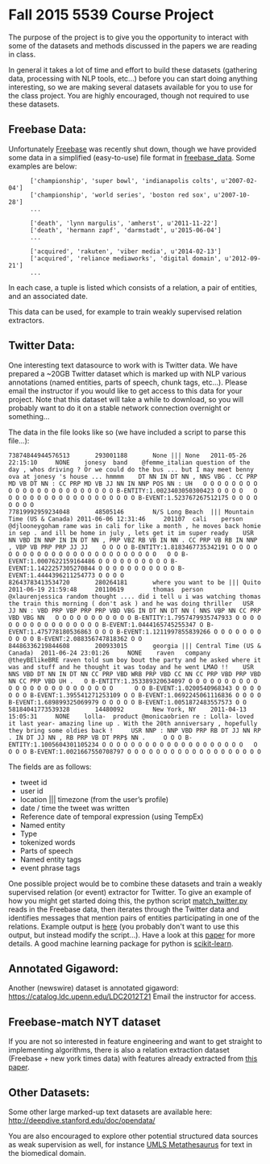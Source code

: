 Fall 2015 5539 Course Project
=====================

The purpose of the project is to give you the opportunity to interact with some of the datasets and methods discussed in the papers we are reading in class.

In general it takes a lot of time and effort to build these datasets (gathering data, processing with NLP tools, etc...) before you can start doing anything interesting, so we are making several datasets available for you to use for the class project.  You are highly encouraged, though not required to use these datasets.

Freebase Data:
--------------

Unfortunately <a href='https://www.freebase.com/'>Freebase</a> was recently shut down, though we have provided some data in a simplified (easy-to-use) file format in <a href='freebase_data'>freebase_data</a>.  Some examples are below:

	      ['championship', 'super bowl', 'indianapolis colts', u'2007-02-04']
	      ['championship', 'world series', 'boston red sox', u'2007-10-28']
	      ...

	      ['death', 'lynn margulis', 'amherst', u'2011-11-22']
	      ['death', 'hermann zapf', 'darmstadt', u'2015-06-04']
	      ...

	      ['acquired', 'rakuten', 'viber media', u'2014-02-13']
	      ['acquired', 'reliance mediaworks', 'digital domain', u'2012-09-21']
	      ...

In each case, a tuple is listed which consists of a relation, a pair of entities, and an associated date.

This data can be used, for example to train weakly supervised relation extractors.

Twitter Data:
--------------

One interesting text datasource to work with is Twitter data.  We have prepared a ~20GB Twitter dataset which is marked up with NLP various annotations (named entities, parts of speech, chunk tags, etc...).
Please email the instructor if you would like to get access to this data for your project.  Note that this dataset will take a while to download, so you will probably want to do it on a stable network connection overnight or something...

The data in the file looks like so (we have included a script to parse this file...):

	73874844944576513       293001188       None ||| None   2011-05-26 22:15:10     NONE    jonesy  band    @femme_italian question of the day , whos driving ? Or we could do the bus ... but I may meet benny ova at jonesy 's house ... hmmmm    DT NN IN DT NN , NNS VBG . CC PRP MD VB DT NN : CC PRP MD VB JJ NN IN NNP POS NN : UH   O O O O O O O O O O O O O O O O O O O O O O O B-ENTITY:1.0023403050300423 O O O O   O O O O O O O O O O O O O O O O O O O B-EVENT:1.523767267512175 O O O O O O O O
	77819992959234048       48505146        N/S Long Beach  ||| Mountain Time (US & Canada) 2011-06-06 12:31:46     201107  cali    person  @djlooneygoham rame was in cali for like a month , he moves back homie in sep . and ill be home in july , lets get it im super ready    USR NN VBD IN NNP IN IN DT NN , PRP VBZ RB VB IN NN . CC PRP VB RB IN NNP , VBP VB PRP PRP JJ JJ    O O O O B-ENTITY:1.8183467735342191 O O O O O O O O O O O O O O O O O O O O O O O O O   O O B-EVENT:1.0007622159164486 O O O O O O O O O O B-EVENT:1.1422257305270844 O O O O O O O O O O O B-EVENT:1.4444396211254773 O O O O
	82643783413534720       280264181       where you want to be ||| Quito  2011-06-19 21:59:48     20110619        thomas  person  @xlaurenjessica random thought .... did i tell u i was watching thomas the train this morning ( don't ask ) and he was doing thriller   USR JJ NN : VBD PRP VBP PRP PRP VBD VBG IN DT NN DT NN ( NNS VBP NN CC PRP VBD VBG NN   O O O O O O O O O O O B-ENTITY:1.7957479935747933 O O O O O O O O O O O O O O O O O B-EVENT:1.0444165745255347 O B-EVENT:1.475778180536863 O O O B-EVENT:1.1211997855839266 O O O O O O O O O O O B-EVENT:2.088356747818362 O O
	84486336219844608       200933015       georgia ||| Central Time (US & Canada)  2011-06-24 23:01:26     NONE    raven   company @theyBElikeBRE raven told sum boy bout the party and he asked where it was and stuff and he thought it was today and he went LMAO !!    USR NNS VBD DT NN IN DT NN CC PRP VBD WRB PRP VBD CC NN CC PRP VBD PRP VBD NN CC PRP VBD UH .   O B-ENTITY:1.353389320634097 O O O O O O O O O O O O O O O O O O O O O O O O O      O O B-EVENT:1.0200540968343 O O O O O O O B-EVENT:1.395541271253109 O O B-EVENT:1.0692245061116836 O O O O B-EVENT:1.689899325069979 O O O O O B-EVENT:1.0051872483557573 O O
	58184041773539328       14480092        New York, NY    2011-04-13 15:05:31     NONE    lolla-  product @monicaobrien re : Lolla- loved it last year- amazing line up . With the 20th anniversary , hopefully they bring some oldies back !     USR NNP : NNP VBD PRP RB DT JJ NN RP . IN DT JJ NN , RB PRP VB DT PRP$ NN .     O O O B-ENTITY:1.1005604301105234 O O O O O O O O O O O O O O O O O O O O   O O O O B-EVENT:1.0021667550708797 O O O O O O O O O O O O O O O O O O O

The fields are as follows:

* tweet id
* user id
* location ||| timezone (from the user’s profile)
* date / time the tweet was written
* Reference date of temporal expression (using TempEx)
* Named entity
* Type
* tokenized words
* Parts of speech
* Named entity tags
* event phrase tags


One possible project would be to combine these datasets and train a weakly supervised relation (or event) extractor for Twitter.  To give an example of how you might get started doing this, the python script
<a href='match_twitter.py'>match_twitter.py</a> reads in the Freebase data, then iterates through the Twitter data and identifies messages that mention pairs of entities participating in one of the relations.
Example output is <a href='sample_matches'>here</a> (you probably don't want to use this output, but instead modify the script...).
Have a look at this <a href='http://web.stanford.edu/~jurafsky/mintz.pdf'>paper</a> for more details.  A good machine learning package for python is <a href='http://scikit-learn.org/stable/'>scikit-learn</a>.

Annotated Gigaword:
-------------------

Another (newswire) dataset is annotated gigaword: https://catalog.ldc.upenn.edu/LDC2012T21
Email the instructor for access.

Freebase-match NYT dataset
-------------------

If you are not so interested in feature engineering and want to get straight to implementing algorithms, there is also a relation extraction dataset (Freebase + new york times data) with features already extracted from <a href='http://people.cs.umass.edu/~lmyao/papers/riedel10modeling.pdf'>this paper</a>.

Other Datasets:
----------------------------------

Some other large marked-up text datasets are available here: http://deepdive.stanford.edu/doc/opendata/

You are also encouraged to explore other potential structured data sources as weak supervision as well, for instance <a href='https://www.nlm.nih.gov/research/umls/knowledge_sources/metathesaurus/'>UMLS Metathesaurus</a> for text in the biomedical domain.
